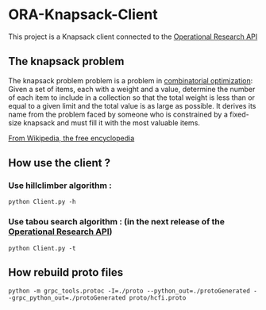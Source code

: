# ORA-Knapsack-Client
This project is a Knapsack client connected to the 
[Operational Research API](https://github.com/geoffreyp/OperationalResearchWebAPI)

## The knapsack problem
The knapsack problem problem is a problem in [combinatorial optimization](https://en.wikipedia.org/wiki/Combinatorial_optimization): 
Given a set of items, each with a weight and a value, determine the number of each item to 
include in a collection so that the total weight is less than or equal to a given limit 
and the total value is as large as possible. It derives its name from the problem faced by
someone who is constrained by a fixed-size knapsack and must fill it with the most valuable items.


[From Wikipedia, the free encyclopedia](https://en.wikipedia.org/wiki/Knapsack_problem)


## How use the client ?
### Use hillclimber algorithm :
```
python Client.py -h
```

### Use tabou search algorithm : (in the next release of the [Operational Research API](https://github.com/geoffreyp/OperationalResearchWebAPI))
```
python Client.py -t
```



## How rebuild proto files
```
python -m grpc_tools.protoc -I=./proto --python_out=./protoGenerated --grpc_python_out=./protoGenerated proto/hcfi.proto
```
